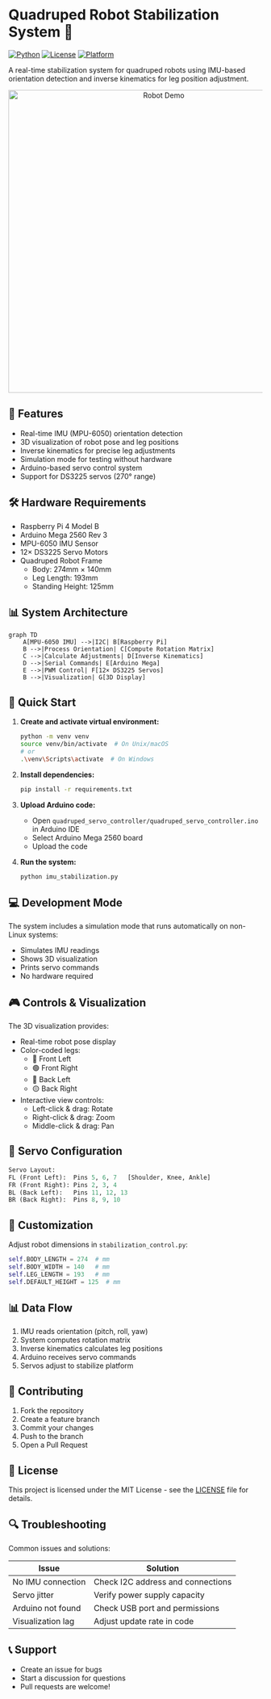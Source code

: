 # Quadruped Robot Stabilization System 🤖

[![Python](https://img.shields.io/badge/python-3.12+-blue.svg)](https://www.python.org/downloads/)
[![License](https://img.shields.io/badge/license-MIT-green.svg)](https://opensource.org/licenses/MIT)
[![Platform](https://img.shields.io/badge/platform-Raspberry%20Pi%20%7C%20Arduino-orange.svg)](https://www.raspberrypi.org/)

A real-time stabilization system for quadruped robots using IMU-based orientation detection and inverse kinematics for leg position adjustment.

<div align="center">
  <img src="https://user-images.githubusercontent.com/YOUR_USERNAME/YOUR_REPO/raw/main/docs/images/robot_demo.gif" alt="Robot Demo" width="600"/>
</div>

## 🌟 Features

- Real-time IMU (MPU-6050) orientation detection
- 3D visualization of robot pose and leg positions
- Inverse kinematics for precise leg adjustments
- Simulation mode for testing without hardware
- Arduino-based servo control system
- Support for DS3225 servos (270° range)

## 🛠️ Hardware Requirements

- Raspberry Pi 4 Model B
- Arduino Mega 2560 Rev 3
- MPU-6050 IMU Sensor
- 12× DS3225 Servo Motors
- Quadruped Robot Frame
  - Body: 274mm × 140mm
  - Leg Length: 193mm
  - Standing Height: 125mm

## 📊 System Architecture

```mermaid
graph TD
    A[MPU-6050 IMU] -->|I2C| B[Raspberry Pi]
    B -->|Process Orientation| C[Compute Rotation Matrix]
    C -->|Calculate Adjustments| D[Inverse Kinematics]
    D -->|Serial Commands| E[Arduino Mega]
    E -->|PWM Control| F[12× DS3225 Servos]
    B -->|Visualization| G[3D Display]
```

## 🚀 Quick Start

1. **Create and activate virtual environment:**
   ```bash
   python -m venv venv
   source venv/bin/activate  # On Unix/macOS
   # or
   .\venv\Scripts\activate  # On Windows
   ```

2. **Install dependencies:**
   ```bash
   pip install -r requirements.txt
   ```

3. **Upload Arduino code:**
   - Open `quadruped_servo_controller/quadruped_servo_controller.ino` in Arduino IDE
   - Select Arduino Mega 2560 board
   - Upload the code

4. **Run the system:**
   ```bash
   python imu_stabilization.py
   ```

## 💻 Development Mode

The system includes a simulation mode that runs automatically on non-Linux systems:
- Simulates IMU readings
- Shows 3D visualization
- Prints servo commands
- No hardware required

## 🎮 Controls & Visualization

The 3D visualization provides:
- Real-time robot pose display
- Color-coded legs:
  - 🔴 Front Left
  - 🟢 Front Right
  - 🔵 Back Left
  - 🟡 Back Right
- Interactive view controls:
  - Left-click & drag: Rotate
  - Right-click & drag: Zoom
  - Middle-click & drag: Pan

## 📐 Servo Configuration

```python
Servo Layout:
FL (Front Left):  Pins 5, 6, 7   [Shoulder, Knee, Ankle]
FR (Front Right): Pins 2, 3, 4
BL (Back Left):   Pins 11, 12, 13
BR (Back Right):  Pins 8, 9, 10
```

## 🔧 Customization

Adjust robot dimensions in `stabilization_control.py`:
```python
self.BODY_LENGTH = 274  # mm
self.BODY_WIDTH = 140   # mm
self.LEG_LENGTH = 193   # mm
self.DEFAULT_HEIGHT = 125  # mm
```

## 📊 Data Flow

1. IMU reads orientation (pitch, roll, yaw)
2. System computes rotation matrix
3. Inverse kinematics calculates leg positions
4. Arduino receives servo commands
5. Servos adjust to stabilize platform

## 🤝 Contributing

1. Fork the repository
2. Create a feature branch
3. Commit your changes
4. Push to the branch
5. Open a Pull Request

## 📝 License

This project is licensed under the MIT License - see the [LICENSE](LICENSE) file for details.

## 🔍 Troubleshooting

Common issues and solutions:

| Issue | Solution |
|-------|----------|
| No IMU connection | Check I2C address and connections |
| Servo jitter | Verify power supply capacity |
| Arduino not found | Check USB port and permissions |
| Visualization lag | Adjust update rate in code |

## 📞 Support

- Create an issue for bugs
- Start a discussion for questions
- Pull requests are welcome!